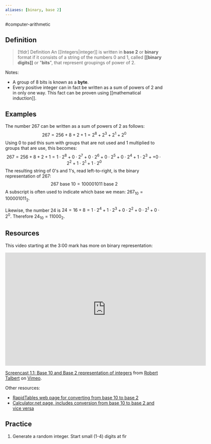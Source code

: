 ```yaml
---
aliases: [binary, base 2]
--- 
```


#computer-arithmetic 

## Definition 

> [!tldr] Definition
> An [[Integers|integer]] is written in **base 2** or **binary** format if it consists of a string of the numbers $0$ and $1$, called **[[binary digits]]** or "**bits**",  that represent groupings of power of 2. 

Notes: 
- A group of 8 bits is known as a **byte**. 
- Every positive integer can in fact be written as a sum of powers of 2 and in only one way. This fact can be proven using [[mathematical induction]].
## Examples 

The number $267$ can be written as a sum of powers of $2$ as follows: 
$$267 = 256 + 8 + 2 + 1 = 2^8 + 2^3 + 2^1 + 2^0$$
Using $0$ to pad this sum with groups that are not used and $1$ multiplied to groups that are use, this becomes: 
$$267 = 256 + 8 + 2 + 1 = 1 \cdot 2^8 + 0 \cdot 2^7 + 0 \cdot 2^6 + 0 \cdot 2^5 + 0 \cdot 2^4 + 1 \cdot 2^3 + + 0 \cdot 2^2 + 1 \cdot 2^1 + 1 \cdot 2^0$$
The resulting string of $0$'s and $1$'s, read left-to-right, is the binary representation of 267: 
$$267 \ \text{base 10} = 100001011 \ \text{base 2}$$
A subscript is often used to indicate which base we mean: $267_{10} = 100001011_{2}$. 

Likewise, the number 24 is $24 = 16 + 8 = 1 \cdot 2^4 + 1 \cdot 2^3 + 0 \cdot 2^2 + 0 \cdot 2^1 + 0 \cdot 2^0$. Therefore $24_{10} = 11000_2$. 
## Resources 
This video starting at the 3:00 mark has more on binary representation: 
<iframe src="https://player.vimeo.com/video/575905500?h=463d7f680d" width="640" height="360" frameborder="0" allow="autoplay; fullscreen; picture-in-picture" allowfullscreen></iframe>
<p><a href="https://vimeo.com/575905500">Screencast 1.1: Base 10 and Base 2 representation of integers</a> from <a href="https://vimeo.com/user132700952">Robert Talbert</a> on <a href="https://vimeo.com">Vimeo</a>.</p>

Other resources: 
- [RapidTables web page for converting from base 10 to base 2](https://www.rapidtables.com/convert/number/decimal-to-binary.html)
- [Calculator.net page, includes conversion from base 10 to base 2 and vice versa](https://www.calculator.net/binary-calculator.html)
## Practice 

1. Generate a random integer. Start small (1-4) digits at fir